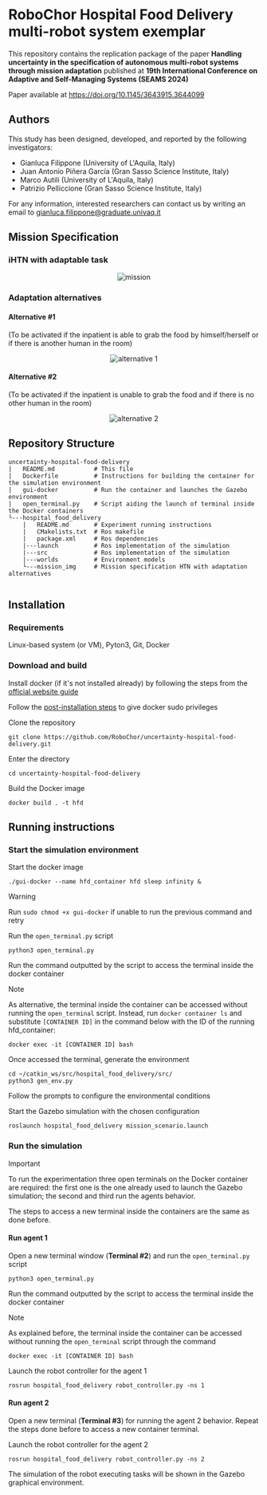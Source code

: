 # RoboChor Hospital Food Delivery multi-robot system exemplar

This repository contains the replication package of the paper **Handling uncertainty in the specification of autonomous multi-robot systems through mission adaptation** published at **19th International Conference on Adaptive and Self-Managing Systems (SEAMS 2024)**

Paper available at https://doi.org/10.1145/3643915.3644099

## Authors
This study has been designed, developed, and reported by the following investigators:
- Gianluca Filippone (University of L'Aquila, Italy)
- Juan Antonio Piñera García (Gran Sasso Science Institute, Italy)
- Marco Autili (University of L'Aquila, Italy)
- Patrizio Pelliccione (Gran Sasso Science Institute, Italy)

For any information, interested researchers can contact us by writing an email to [gianluca.filippone@graduate.univaq.it](mailto:gianluca.filippone@univaq.it)

## Mission Specification
### iHTN with adaptable task
<p align="center">
  <img src="/hospital_food_delivery/mission_img/hospital-food-delivery_mission.jpg" alt="mission">
</p>

### Adaptation alternatives
#### Alternative #1
(To be activated if the inpatient is able to grab the food by himself/herself or if there is another human in the room)
<p align="center">
  <img src="/hospital_food_delivery/mission_img/hospital-food-delivery_alternative1.jpg" alt="alternative 1">
</p>

#### Alternative #2
(To be activated if the inpatient is unable to grab the food and if there is no other human in the room)
<p align="center">
  <img src="/hospital_food_delivery/mission_img/hospital-food-delivery_alternative2.jpg" alt="alternative 2">
</p>

## Repository Structure
```
uncertainty-hospital-food-delivery
|   README.md           # This file
|   Dockerfile          # Instructions for building the container for the simulation environment
|   gui-docker          # Run the container and launches the Gazebo environment
|   open_terminal.py    # Script aiding the launch of terminal inside the Docker containers   
└---hospital_food_delivery
    |   README.md       # Experiment running instructions
    |   CMakelists.txt  # Ros makefile
    |   package.xml     # Ros dependencies
    |---launch          # Ros implementation of the simulation
    |---src             # Ros implementation of the simulation
    |---worlds          # Environment models
    └---mission_img     # Mission specification HTN with adaptation alternatives


```

## Installation
### Requirements

Linux-based system (or VM), Pyton3, Git, Docker

### Download and build
Install docker (if it's not installed already) by following the steps from the [official website guide](https://docs.docker.com/engine/install/)

Follow the [post-installation steps](https://docs.docker.com/engine/install/linux-postinstall/) to give docker sudo privileges

Clone the repository
```
git clone https://github.com/RoboChor/uncertainty-hospital-food-delivery.git
```

Enter the directory
```
cd uncertainty-hospital-food-delivery
```

Build the Docker image
```
docker build . -t hfd
```

## Running instructions
### Start the simulation environment
Start the docker image
```
./gui-docker --name hfd_container hfd sleep infinity &
```

> [!WARNING]  
> Run `sudo chmod +x gui-docker` if unable to run the previous command and retry


Run the `open_terminal.py` script
```
python3 open_terminal.py
```

Run the command outputted by the script to access the terminal inside the docker container

> [!NOTE]  
> As alternative, the terminal inside the container can be accessed without running the `open_terminal` script. Instead, run `docker container ls` and substitute `[CONTAINER ID]` in the command below with the ID of the running hfd_container:
> ```
>docker exec -it [CONTAINER ID] bash
>```

Once accessed the terminal, generate the environment

```
cd ~/catkin_ws/src/hospital_food_delivery/src/
python3 gen_env.py
```
Follow the prompts to configure the environmental conditions

Start the Gazebo simulation with the chosen configuration
```
roslaunch hospital_food_delivery mission_scenario.launch
```

### Run the simulation
> [!IMPORTANT]  
> To run the experimentation three open terminals on the Docker container are required: the first one is the one already used to launch the Gazebo simulation; the second and third run the agents behavior.
>
> The steps to access a new terminal inside the containers are the same as done before.

#### Run agent 1
Open a new terminal window (**Terminal #2**) and run the `open_terminal.py` script
```
python3 open_terminal.py
```
Run the command outputted by the script to access the terminal inside the docker container

> [!NOTE]  
> As explained before, the terminal inside the container can be accessed without running the `open_terminal` script through the command
> ```
>docker exec -it [CONTAINER ID] bash
>```
    
Launch the robot controller for the agent 1
```
rosrun hospital_food_delivery robot_controller.py -ns 1
```

#### Run agent 2
Open a new terminal (**Terminal #3**) for running the agent 2 behavior. Repeat the steps done before to access a new container terminal.
    
Launch the robot controller for the agent 2
```
rosrun hospital_food_delivery robot_controller.py -ns 2
```

The simulation of the robot executing tasks will be shown in the Gazebo graphical environment.